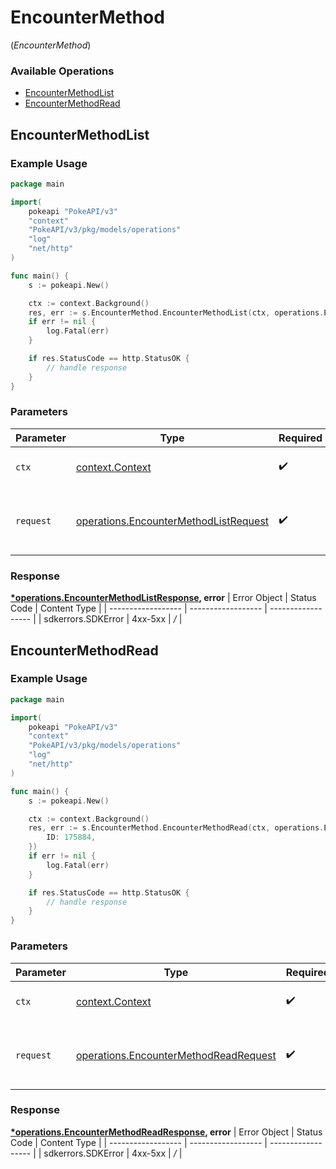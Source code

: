 # EncounterMethod
(*EncounterMethod*)

### Available Operations

* [EncounterMethodList](#encountermethodlist)
* [EncounterMethodRead](#encountermethodread)

## EncounterMethodList

### Example Usage

```go
package main

import(
	pokeapi "PokeAPI/v3"
	"context"
	"PokeAPI/v3/pkg/models/operations"
	"log"
	"net/http"
)

func main() {
    s := pokeapi.New()

    ctx := context.Background()
    res, err := s.EncounterMethod.EncounterMethodList(ctx, operations.EncounterMethodListRequest{})
    if err != nil {
        log.Fatal(err)
    }

    if res.StatusCode == http.StatusOK {
        // handle response
    }
}
```

### Parameters

| Parameter                                                                                          | Type                                                                                               | Required                                                                                           | Description                                                                                        |
| -------------------------------------------------------------------------------------------------- | -------------------------------------------------------------------------------------------------- | -------------------------------------------------------------------------------------------------- | -------------------------------------------------------------------------------------------------- |
| `ctx`                                                                                              | [context.Context](https://pkg.go.dev/context#Context)                                              | :heavy_check_mark:                                                                                 | The context to use for the request.                                                                |
| `request`                                                                                          | [operations.EncounterMethodListRequest](../../pkg/models/operations/encountermethodlistrequest.md) | :heavy_check_mark:                                                                                 | The request object to use for the request.                                                         |


### Response

**[*operations.EncounterMethodListResponse](../../pkg/models/operations/encountermethodlistresponse.md), error**
| Error Object       | Status Code        | Content Type       |
| ------------------ | ------------------ | ------------------ |
| sdkerrors.SDKError | 4xx-5xx            | */*                |

## EncounterMethodRead

### Example Usage

```go
package main

import(
	pokeapi "PokeAPI/v3"
	"context"
	"PokeAPI/v3/pkg/models/operations"
	"log"
	"net/http"
)

func main() {
    s := pokeapi.New()

    ctx := context.Background()
    res, err := s.EncounterMethod.EncounterMethodRead(ctx, operations.EncounterMethodReadRequest{
        ID: 175884,
    })
    if err != nil {
        log.Fatal(err)
    }

    if res.StatusCode == http.StatusOK {
        // handle response
    }
}
```

### Parameters

| Parameter                                                                                          | Type                                                                                               | Required                                                                                           | Description                                                                                        |
| -------------------------------------------------------------------------------------------------- | -------------------------------------------------------------------------------------------------- | -------------------------------------------------------------------------------------------------- | -------------------------------------------------------------------------------------------------- |
| `ctx`                                                                                              | [context.Context](https://pkg.go.dev/context#Context)                                              | :heavy_check_mark:                                                                                 | The context to use for the request.                                                                |
| `request`                                                                                          | [operations.EncounterMethodReadRequest](../../pkg/models/operations/encountermethodreadrequest.md) | :heavy_check_mark:                                                                                 | The request object to use for the request.                                                         |


### Response

**[*operations.EncounterMethodReadResponse](../../pkg/models/operations/encountermethodreadresponse.md), error**
| Error Object       | Status Code        | Content Type       |
| ------------------ | ------------------ | ------------------ |
| sdkerrors.SDKError | 4xx-5xx            | */*                |

